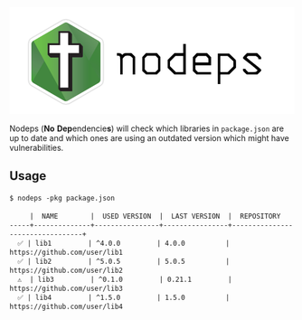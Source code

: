![](img/nodeps_banner.png)

Nodeps (**No** **Dep**endencie**s**) will check which libraries in `package.json` are up to date and which ones are using an outdated version which might have vulnerabilities.

## Usage

```
$ nodeps -pkg package.json

     |  NAME        |  USED VERSION  |  LAST VERSION  |  REPOSITORY
-----+--------------+----------------+----------------+---------------------------------+
  ✅ | lib1         | ^4.0.0         | 4.0.0          | https://github.com/user/lib1
  ✅ | lib2         | ^5.0.5         | 5.0.5          | https://github.com/user/lib2
  ⚠️  | lib3         | ^0.1.0         | 0.21.1         | https://github.com/user/lib3
  ✅ | lib4         | ^1.5.0         | 1.5.0          | https://github.com/user/lib4

```

